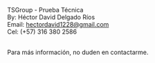 TSGroup - Prueba Técnica
<br />
By: Héctor David Delgado Ríos
<br />
Email: hectordavid1228@gmail.com
<br />
Cel: (+57) 316 380 2586
<br /><br />

Para más información, no duden en contactarme. 
